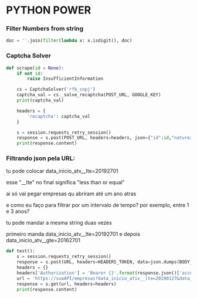 # PYTHON POWER
 
### Filter Numbers from string 
``` python
doc = ''.join(filter(lambda x: x.isdigit(), doc)
```

### Captcha Solver
```python
def scrape(id = None):
    if not id:
        raise InsufficientInformation

    cs = CaptchaSolver('rfb_cnpj')
    captcha_val = cs._solve_recaptcha(POST_URL, GOOGLE_KEY)
    print(captcha_val)

    headers = {
        'recaptcha': captcha_val
    }

    s = session.requests_retry_session()
    response = s.post(POST_URL, headers=headers, json={"id":id,"naturezas":"0000000"})
    print(response.content)
```

### Filtrando json pela URL:

tu pode colocar data_inicio_atv__lte=20192701

esse "__lte" no final significa "less than or equal"

ai só vai pegar empresas qu abriram até um ano atras

e como eu faço para filtrar por um intervalo de tempo? por exemplo, entre 1 e 3 anos?

tu pode mandar a mesma string duas vezes

primeiro manda data_inicio_atv__lte=20192701 e depois data_inicio_atv__gte=20162701

``` python
def test():
    s = session.requests_retry_session()
    response = s.post(URL, headers=HEADERS_TOKEN, data=json.dumps(BODY_TOKEN), verify=True)
    headers = {}
    headers['Authorization'] = 'Bearer {}'.format(response.json()['access'])
    url = 'https://suaAPI/empresas?data_inicio_ativ__lte=20190127&data_inicio_ativ__gte=20180127'
    response = s.get(url, headers=headers)
    print(response.content)
```
